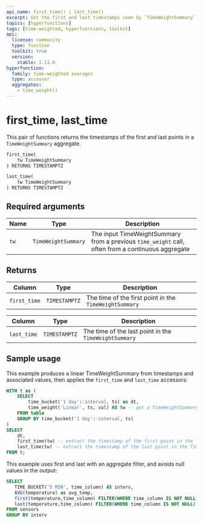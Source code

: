 ```yaml
---
api_name: first_time() | last_time()
excerpt: Get the first and last timestamps seen by `TimeWeightSummary` aggregates
topics: [hyperfunctions]
tags: [time-weighted, hyperfunctions, toolkit]
api:
  license: community
  type: function
  toolkit: true
  version:
    stable: 1.11.0
hyperfunction:
  family: time-weighted averages
  type: accessor
  aggregates:
    - time_weight()
---
```


# first_time, last_time <tag type="toolkit" content="Toolkit" />

This pair of functions returns the timestamps of the first and last points in a `TimeWeightSummary` aggregate.

```sql
first_time(
    tw TimeWeightSummary
) RETURNS TIMESTAMPTZ
```

```sql
last_time(
    tw TimeWeightSummary
) RETURNS TIMESTAMPTZ
```

## Required arguments

|Name| Type |Description|
|-|-|-|
|`tw`|`TimeWeightSummary`|The input TimeWeightSummary from a previous `time_weight` call, often from a continuous aggregate|

## Returns

|Column|Type|Description|
|-|-|-|
|`first_time`|`TIMESTAMPTZ`|The time of the first point in the `TimeWeightSummary`|

|Column|Type|Description|
|-|-|-|
|`last_time`|`TIMESTAMPTZ`|The time of the last point in the `TimeWeightSummary`|

## Sample usage

This example produces a linear TimeWeightSummary from timestamps and associated
values, then applies the `first_time` and `last_time` accessors:

```sql
WITH t as (
    SELECT
        time_bucket('1 day'::interval, ts) as dt,
        time_weight('Linear', ts, val) AS tw -- get a TimeWeightSummary
    FROM table
    GROUP BY time_bucket('1 day'::interval, ts)
)
SELECT
    dt,
    first_time(tw) -- extract the timestamp of the first point in the TimeWeightSummary
    last_time(tw) -- extract the timestamp of the last point in the TimeWeightSummary
FROM t;
```

This example uses first and last with an aggregate filter, and avoids null
values in the output:

```sql
SELECT
   TIME_BUCKET('5 MIN', time_column) AS interv,
   AVG(temperature) as avg_temp,
   first(temperature,time_column) FILTER(WHERE time_column IS NOT NULL) AS beg_temp,
   last(temperature,time_column) FILTER(WHERE time_column IS NOT NULL) AS end_temp
FROM sensors
GROUP BY interv
```
